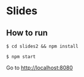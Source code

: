 # Slides
## How to run
```
$ cd slides2 && npm install
```
```
$ npm start
```

Go to [http://localhost:8080](http://localhost:8080)
